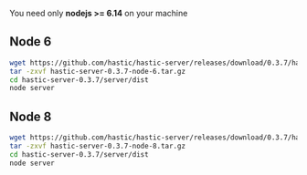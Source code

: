 You need only **nodejs >= 6.14** on your machine

## Node 6
```bash
wget https://github.com/hastic/hastic-server/releases/download/0.3.7/hastic-server-0.3.7-node-6.tar.gz
tar -zxvf hastic-server-0.3.7-node-6.tar.gz
cd hastic-server-0.3.7/server/dist
node server
```

## Node 8
```bash
wget https://github.com/hastic/hastic-server/releases/download/0.3.7/hastic-server-0.3.7-node-8.tar.gz
tar -zxvf hastic-server-0.3.7-node-8.tar.gz
cd hastic-server-0.3.7/server/dist
node server
```